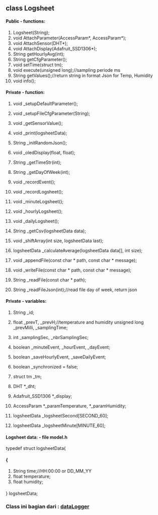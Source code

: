 ## class Logsheet
#### Public - functions:
1. Logsheet(String);
2. void AttachParameter(AccessParam*, AccessParam*);
3. void AttachSensor(DHT*);
4. void AttachDisplay(Adafruit_SSD1306*);
5. String getHourlyAvg(int);
6. String getCfgParameter();
7. void setTime(struct tm);
8. void execute(unsigned long);//sampling periode ms
9. String getValues();//return string in format Json for Temp, Humidity
10. void info();
#### Private - function:
1. void _setupDefaultParameter();
2. void _setupFileCfgParameter(String);
3. void _getSensorValue();
4. void _print(logsheetData);
5. String _initRandomJson();
6. void _oledDisplay(float, float);

7. String _getTimeStr(int);
8. String _getDayOfWeek(int);
9. void _recordEvent();
10. void _recordLogsheet();
11. void _minuteLogsheet();
12. void _hourlyLogsheet();
13. void _dailyLogsheet();
14. String _getCsv(logsheetData data);
15. void _shiftArray(int size, logsheetData last);
16. logsheetData _calculateAverage(logsheetData data[], int size);

17. void _appendFile(const char * path, const char * message);
18. void _writeFile(const char * path, const char * message);
19. String _readFile(const char * path);
20. String _readFileJson(int);//read file day of week, return json

#### Private - variables:
1. String _id;
2. float _prevT, _prevH;//temperature and humidity
    unsigned long _prevMilli, _samplingTime;
3. int _samplingSec, _nbrSamplingSec;
4. boolean _minuteEvent, _hourEvent, _dayEvent;
5. boolean _saveHourlyEvent, _saveDailyEvent;
6. boolean _synchronized = false;
7. struct tm _tm;

8. DHT *_dht;
9. Adafruit_SSD1306 *_display;
10. AccessParam *_paramTemperature, *_paramHumidity;
11. logsheetData _logsheetSecond[SECOND_60];
12. logsheetData _logsheetMinute[MINUTE_60];

#### Logsheet data: - file model.h
typedef struct logsheetData{
#### { 
1. String time;//HH:00:00 or DD_MM_YY
2. float temperature;
3. float humidity;
####
} logsheetData;

### Class ini bagian dari : [dataLogger](https://github.com/slametsampon/dataLogger/blob/main/config/dataLogger.md)

